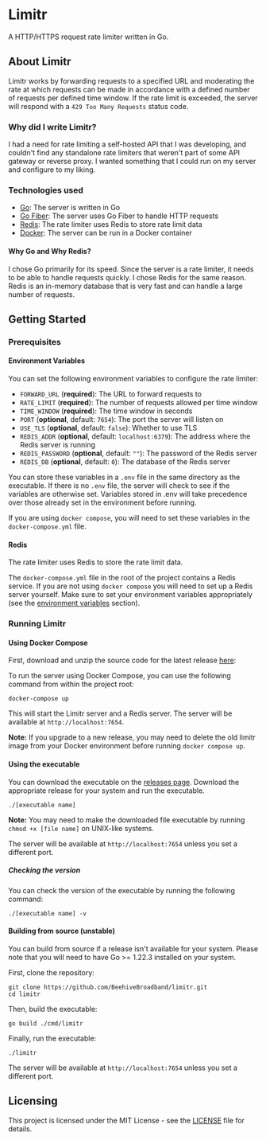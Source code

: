 # Limitr

A HTTP/HTTPS request rate limiter written in Go. 

## About Limitr

Limitr works by forwarding requests to a specified URL and moderating the rate at which requests can be made in accordance
with a defined number of requests per defined time window. If the rate limit is exceeded, the server will respond with a 
`429 Too Many Requests` status code.

### Why did I write Limitr?

I had a need for rate limiting a self-hosted API that I was developing, and couldn't find any standalone rate limiters that
weren't part of some API gateway or reverse proxy. I wanted something that I could run on my server and configure to my
liking. 

### Technologies used

- [Go](https://golang.org/): The server is written in Go
- [Go Fiber](https://gofiber.io/): The server uses Go Fiber to handle HTTP requests
- [Redis](https://redis.io/): The rate limiter uses Redis to store rate limit data
- [Docker](https://www.docker.com/): The server can be run in a Docker container

#### Why Go and Why Redis?

I chose Go primarily for its speed. Since the server is a rate limiter, it needs to be able to handle requests quickly.
I chose Redis for the same reason. Redis is an in-memory database that is very fast and can handle a large number of
requests.

## Getting Started

### Prerequisites

#### Environment Variables

You can set the following environment variables to configure the rate limiter:

- `FORWARD_URL` (**required**): The URL to forward requests to
- `RATE_LIMIT` (**required**): The number of requests allowed per time window
- `TIME_WINDOW` (**required**): The time window in seconds
- `PORT` (**optional**, default: `7654`): The port the server will listen on
- `USE_TLS` (**optional**, default: `false`): Whether to use TLS
- `REDIS_ADDR` (**optional**, default: `localhost:6379`): The address where the Redis server is running
- `REDIS_PASSWORD` (**optional**, default: `""`): The password of the Redis server
- `REDIS_DB` (**optional**, default: `0`): The database of the Redis server

You can store these variables in a `.env` file in the same directory as the executable. If there is no `.env` file, the
server will check to see if the variables are otherwise set. Variables stored in .env will take precedence over those
already set in the environment before running.

If you are using `docker compose`, you will need to set these variables in the `docker-compose.yml` file.

#### Redis

The rate limiter uses Redis to store the rate limit data.

The `docker-compose.yml` file in the root of the project contains a Redis service. If you are not using `docker compose`
you will need to set up a Redis server yourself. Make sure to set your environment variables appropriately (see the
[environment variables](#environment-variables) section).

### Running Limitr

#### Using Docker Compose

First, download and unzip the source code for the latest release [here](https://github.com/BeehiveBroadband/limitr/releases):

To run the server using Docker Compose, you can use the following command from within the project root:

```shell
docker-compose up
```

This will start the Limitr server and a Redis server. The server will be available at `http://localhost:7654`.

**Note:** If you upgrade to a new release, you may need to delete the old limitr image from your Docker environment before running `docker compose up`. 

#### Using the executable

You can download the executable on the [releases page](https://github.com/BeehiveBroadband/limitr/releases). Download the appropriate release for your system and run the
executable.

```shell
./[executable name]
```

**Note:** You may need to make the downloaded file executable by running `chmod +x [file name]` on UNIX-like systems.

The server will be available at `http://localhost:7654` unless you set a different port.

##### Checking the version

You can check the version of the executable by running the following command:

```shell
./[executable name] -v
```

#### Building from source (unstable)

You can build from source if a release isn't available for your system. Please note that you will need to have Go >= 1.22.3
installed on your system.

First, clone the repository:

```shell
git clone https://github.com/BeehiveBroadband/limitr.git
cd limitr
```

Then, build the executable:

```shell
go build ./cmd/limitr
```

Finally, run the executable:

```shell
./limitr
```

The server will be available at `http://localhost:7654` unless you set a different port.

## Licensing

This project is licensed under the MIT License - see the [LICENSE](LICENSE) file for details.

